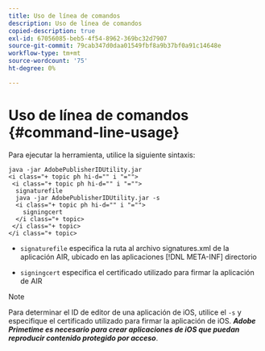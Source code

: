 ```yaml
---
title: Uso de línea de comandos
description: Uso de línea de comandos
copied-description: true
exl-id: 67056085-beb5-4f54-8962-369bc32d7907
source-git-commit: 79cab347d0daa01549fbf8a9b37bf0a91c14648e
workflow-type: tm+mt
source-wordcount: '75'
ht-degree: 0%

---
```


# Uso de línea de comandos {#command-line-usage}

Para ejecutar la herramienta, utilice la siguiente sintaxis:

```
java -jar AdobePublisherIDUtility.jar 
<i class="+ topic ph hi-d="" i "="">
 <i class="+ topic ph hi-d="" i "="">
  signaturefile 
  java -jar AdobePublisherIDUtility.jar -s 
  <i class="+ topic ph hi-d="" i "="">
    signingcert
  </i class="+ topic>
 </i class="+ topic>
</i class="+ topic>
```

* `signaturefile` especifica la ruta al archivo signatures.xml de la aplicación AIR, ubicado en las aplicaciones [!DNL META-INF] directorio

* `signingcert` especifica el certificado utilizado para firmar la aplicación de AIR

>[!NOTE]
>
>Para determinar el ID de editor de una aplicación de iOS, utilice el `-s` y especifique el certificado utilizado para firmar la aplicación de iOS. ***Adobe Primetime es necesario para crear aplicaciones de iOS que puedan reproducir contenido protegido por acceso***.
